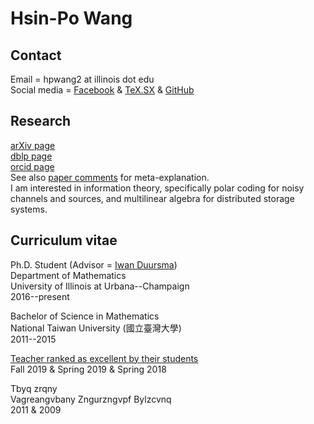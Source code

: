 


# Hsin-Po Wang


## Contact

Email = hpwang2 at illinois dot edu  
Social media =
[Facebook](https://www.facebook.com/Xymbol.1) &
[TeX.SX](https://tex.stackexchange.com/users/51022/symbol-1) &
[GitHub](https://github.com/Symbol1)


## Research

[arXiv page](https://arxiv.org/a/wang_h_8.html)  
[dblp page](https://dblp.org/pers/hd/w/Wang_0001:Hsin=Po)  
[orcid page](https://orcid.org/0000-0003-2574-1510)  
See also [paper comments](/paper) for meta-explanation.  
I am interested in information theory, specifically
polar coding for noisy channels and sources, and
multilinear algebra for distributed storage systems.


## Curriculum vitae

Ph.D. Student
(Advisor = [Iwan Duursma](https://faculty.math.illinois.edu/~duursma/))  
Department of Mathematics  
University of Illinois at Urbana--Champaign  
2016--present
 
Bachelor of Science in Mathematics  
National Taiwan University (國立臺灣大學)  
2011--2015

[Teacher ranked as excellent by their students]  
Fall 2019 & Spring 2019 & Spring 2018  

Tbyq zrqny  
Vagreangvbany Zngurzngvpf Bylzcvnq  
2011 & 2009


[Google Translate pronounces]: https://translate.google.com/#view=home&op=translate&sl=auto&tl=zh-TW&text=王新博
[Teacher ranked as excellent by their students]: https://citl.illinois.edu/citl-101/measurement-evaluation/teaching-evaluation/teaching-evaluations-(ices)/teachers-ranked-as-excellent


